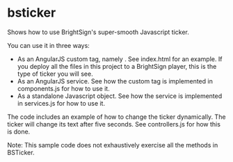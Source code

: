 # bsticker
Shows how to use BrightSign's super-smooth Javascript ticker.

You can use it in three ways: 

- As an AngularJS custom tag, namely <ticker>. See index.html for an example. If you deploy all the files in this project to a
BrightSign player, this is the type of ticker you will see.
- As an AngularJS service. See how the custom tag is implemented in components.js for how to use it.
- As a standalone Javascript object. See how the service is implemented in services.js for how to use it.

The code includes an example of how to change the ticker dynamically. The ticker will change its text after five 
seconds. See controllers.js for how this is done.

Note: This sample code does not exhaustively exercise all the methods in BSTicker.
